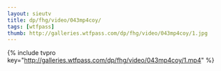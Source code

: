 ```yaml
--- 
layout: sieutv
title: dp/fhg/video/043mp4coy/
tags: [wtfpass]
thumb: http://galleries.wtfpass.com/dp/fhg/video/043mp4coy/1.jpg
---
```

{% include tvpro key="http://galleries.wtfpass.com/dp/fhg/video/043mp4coy/1.mp4" %} 
